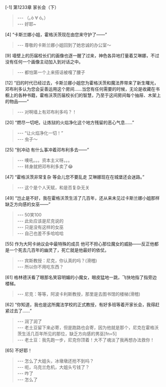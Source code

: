 
[-1] 第1233章 家长会（下）
>--- （｡ò ∀ ó｡）<br>
>--- 好耶~<br>

[4] “卡斯兰娜小姐，霍格沃茨现在由您来守护了——”
>--- 尊敬的卡斯兰娜小姐回到了她忠诚的办公室～<br>

[9] 墙壁上的历届校长们的画像也逐一醒了过来，神色各异地打量着艾琳娜，不过没有任何一个画像主动加入到对话之中。
>--- 都怕第一个上来搭话被嘎了腰子<br>

[12] “旧的时代已经过去，卡斯兰娜小姐您为霍格沃茨和魔法界带来了新生曙光，邓布利多认为您会妥善运用这个房间……当您有任何需要的时候，无论是收藏在书橱上的各种书籍，霍格沃茨历届校长们的智慧，乃至于这间房间每个抽屉、木架上的物品——”
>--- 对啊墙上有邓布利多吗？！<br>

[20] “燃尽一切吧，让炼狱的火焰净化这个地方残留的恶心气息……”
>--- “让火焰净化一切！”<br>
>--- 虫子～<br>

[25] “别冲动 有什么事冲着邓布利多去——”
>--- 噢吼。。。资本主义呀。。。<br>
>--- 转身就把邓布利多卖了😂<br>

[47] “霍格沃茨非常复杂 等会儿您不要乱走 艾琳娜现在在城堡还会迷路。”
>--- 这个是个人天赋，和是否复杂无关<br>

[49] “岂止是不好，我在霍格沃茨生活了几百年，还从来未见过卡斯兰娜小姐那样缺乏方向感的女巫——”
>--- 50笑100<br>
>--- 此处应该是尼克说的<br>
>--- 只是没有这样的女巫<br>
>--- 自己也差不多哈哈哈<br>

[55] 作为大阿卡纳议会中最特殊的成员 他可不担心那位魔女的威胁——反正他都是一个死去几百年的幽灵了，死亡就是他最好的依仗。
>--- 宾斯教授：尼克，你认真的吗？(滑稽)<br>
>--- 所以你不用吃东西？<br>

[61] 格林德沃看了眼那名笑容明媚的小魔女，眼皮猛地一跳，飞快地指了指旁边楼梯。
>--- 尼克：等等，阿波卡利斯教授，那里是去图书馆的楼梯(滑稽)<br>

[62] “你知道，我也是这所魔法学校的正式教授，有好多班等着开家长会，我得赶紧过去了……”
>--- 润了润了<br>
>--- 老土豆留下来必寄，但是跑路也会寄，因为他就是那个，尼克在霍格沃茨生活几百年所见的那位，缺乏方向感的男巫[fn=5]<br>
>--- 老土豆：我先跑一步，尼克你顶着！大不了魂淡了我再想办法救你！<br>

[65] 不好耶！
>--- 怎么了大姐头，冰墩墩还抢不到吗？<br>
>--- 呃，乌克兰危机，大姐头亏钱了？<br>
>--- 咋了<br>
>--- 怎么了<br>
